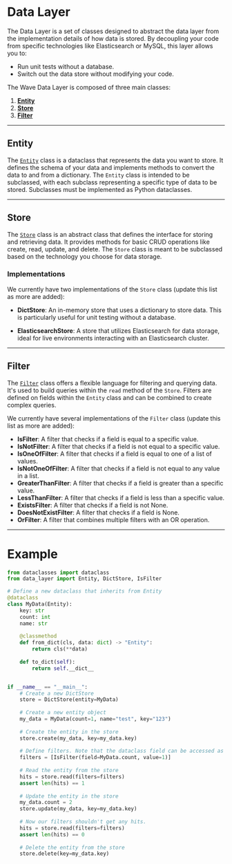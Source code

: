 # Data Layer

The Data Layer is a set of classes designed to abstract the data layer from the implementation details of how data 
is stored. By decoupling your code from specific technologies like Elasticsearch or MySQL, this layer allows you to:

- Run unit tests without a database.
- Switch out the data store without modifying your code.

The Wave Data Layer is composed of three main classes:

1. [**Entity**](#entity)
2. [**Store**](#store)
3. [**Filter**](#filter)

---

## Entity

The [`Entity`](#entity) class is a dataclass that represents the data you want to store. It defines the schema of your 
data and implements methods to convert the data to and from a dictionary. The `Entity` class is intended to be subclassed, 
with each subclass representing a specific type of data to be stored. Subclasses must be implemented as Python dataclasses.

---

## Store

The [`Store`](#store) class is an abstract class that defines the interface for storing and retrieving data. It provides 
methods for basic CRUD operations like create, read, update, and delete. The `Store` class is meant to be subclassed 
based on the technology you choose for data storage.

### Implementations

We currently have two implementations of the `Store` class (update this list as more are added):

- **DictStore**: An in-memory store that uses a dictionary to store data. This is particularly useful for unit testing 
without a database.
  
- **ElasticsearchStore**: A store that utilizes Elasticsearch for data storage, ideal for live environments interacting 
with an Elasticsearch cluster.

---

## Filter

The [`Filter`](#filter) class offers a flexible language for filtering and querying data. It's used to build queries 
within the `read` method of the `Store`. Filters are defined on fields within the `Entity` class and can be combined 
to create complex queries.

We currently have several implementations of the `Filter` class (update this list as more are added):

- **IsFilter**: A filter that checks if a field is equal to a specific value.
- **IsNotFilter**: A filter that checks if a field is not equal to a specific value.
- **IsOneOfFilter**: A filter that checks if a field is equal to one of a list of values.
- **IsNotOneOfFilter**: A filter that checks if a field is not equal to any value in a list.
- **GreaterThanFilter**: A filter that checks if a field is greater than a specific value.
- **LessThanFilter**: A filter that checks if a field is less than a specific value.
- **ExistsFilter**: A filter that checks if a field is not None.
- **DoesNotExistFilter**: A filter that checks if a field is None.
- **OrFilter**: A filter that combines multiple filters with an OR operation.

---
# Example
```python
from dataclasses import dataclass
from data_layer import Entity, DictStore, IsFilter

# Define a new dataclass that inherits from Entity
@dataclass
class MyData(Entity):
    key: str
    count: int
    name: str
    
    @classmethod
    def from_dict(cls, data: dict) -> "Entity":
        return cls(**data)
    
    def to_dict(self):
        return self.__dict__


if __name__ == "__main__":
    # Create a new DictStore
    store = DictStore(entity=MyData)
    
    # Create a new entity object
    my_data = MyData(count=1, name="test", key="123")
    
    # Create the entity in the store
    store.create(my_data, key=my_data.key)
    
    # Define filters. Note that the dataclass field can be accessed as an attribute.
    filters = [IsFilter(field=MyData.count, value=1)]
    
    # Read the entity from the store
    hits = store.read(filters=filters)
    assert len(hits) == 1
    
    # Update the entity in the store
    my_data.count = 2
    store.update(my_data, key=my_data.key)
    
    # Now our filters shouldn't get any hits.  
    hits = store.read(filters=filters)
    assert len(hits) == 0
    
    # Delete the entity from the store
    store.delete(key=my_data.key)

```